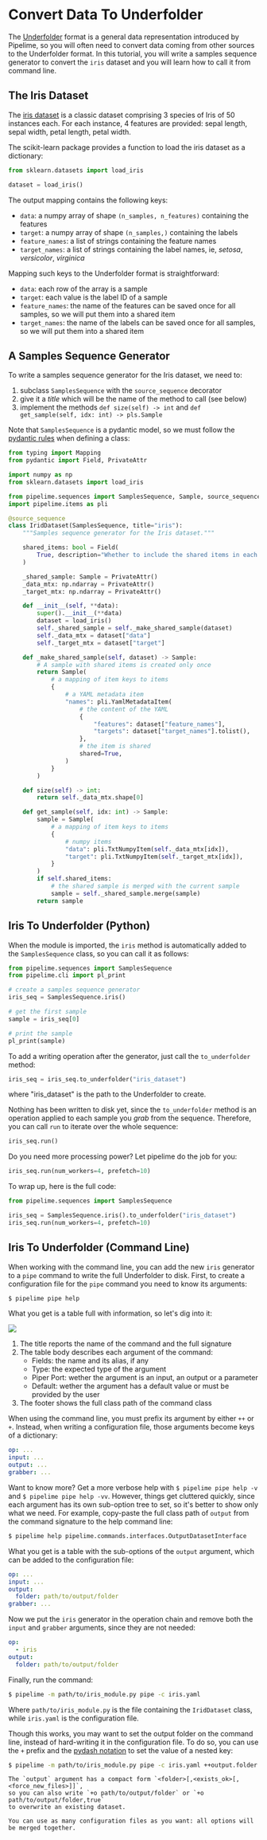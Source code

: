 # Convert Data To Underfolder

The [Underfolder](../get_started/underfolder.md) format is a general data representation
introduced by Pipelime, so you will often need to convert data coming from other sources
to the Underfolder format.
In this tutorial, you will write a samples sequence generator to convert the `iris` dataset
and you will learn how to call it from command line.

## The Iris Dataset

The [iris dataset](https://en.wikipedia.org/wiki/Iris_flower_data_set) is a classic dataset
comprising 3 species of Iris of 50 instances each. For each instance, 4 features are provided:
sepal length, sepal width, petal length, petal width.

The scikit-learn package provides a function to load the iris dataset as a dictionary:

```python
from sklearn.datasets import load_iris

dataset = load_iris()
```

The output mapping contains the following keys:
* `data`: a numpy array of shape `(n_samples, n_features)` containing the features
* `target`: a numpy array of shape `(n_samples,)` containing the labels
* `feature_names`: a list of strings containing the feature names
* `target_names`: a list of strings containing the label names, ie, _setosa_, _versicolor_, _virginica_

Mapping such keys to the Underfolder format is straightforward:
* `data`: each row of the array is a sample
* `target`: each value is the label ID of a sample
* `feature_names`: the name of the features can be saved once for all samples,
so we will put them into a shared item
* `target_names`: the name of the labels can be saved once for all samples,
so we will put them into a shared item

## A Samples Sequence Generator

To write a samples sequence generator for the Iris dataset, we need to:
1. subclass `SamplesSequence` with the `source_sequence` decorator
1. give it a _title_ which will be the name of the method to call (see below)
1. implement the methods `def size(self) -> int` and `def get_sample(self, idx: int) -> pls.Sample`

Note that `SamplesSequence` is a pydantic model, so we must follow the [pydantic rules](https://docs.pydantic.dev/) when defining a class:

```python
from typing import Mapping
from pydantic import Field, PrivateAttr

import numpy as np
from sklearn.datasets import load_iris

from pipelime.sequences import SamplesSequence, Sample, source_sequence
import pipelime.items as pli

@source_sequence
class IridDataset(SamplesSequence, title="iris"):
    """Samples sequence generator for the Iris dataset."""

    shared_items: bool = Field(
        True, description="Whether to include the shared items in each sample."
    )

    _shared_sample: Sample = PrivateAttr()
    _data_mtx: np.ndarray = PrivateAttr()
    _target_mtx: np.ndarray = PrivateAttr()

    def __init__(self, **data):
        super().__init__(**data)
        dataset = load_iris()
        self._shared_sample = self._make_shared_sample(dataset)
        self._data_mtx = dataset["data"]
        self._target_mtx = dataset["target"]

    def _make_shared_sample(self, dataset) -> Sample:
        # A sample with shared items is created only once
        return Sample(
            # a mapping of item keys to items
            {
                # a YAML metadata item
                "names": pli.YamlMetadataItem(
                    # the content of the YAML
                    {
                        "features": dataset["feature_names"],
                        "targets": dataset["target_names"].tolist(),
                    },
                    # the item is shared
                    shared=True,
                )
            }
        )

    def size(self) -> int:
        return self._data_mtx.shape[0]

    def get_sample(self, idx: int) -> Sample:
        sample = Sample(
            # a mapping of item keys to items
            {
                # numpy items
                "data": pli.TxtNumpyItem(self._data_mtx[idx]),
                "target": pli.TxtNumpyItem(self._target_mtx[idx]),
            }
        )
        if self.shared_items:
            # the shared sample is merged with the current sample
            sample = self._shared_sample.merge(sample)
        return sample
```

## Iris To Underfolder (Python)

When the module is imported, the `iris` method is automatically added to the `SamplesSequence` class, so you can call it as follows:

```python
from pipelime.sequences import SamplesSequence
from pipelime.cli import pl_print

# create a samples sequence generator
iris_seq = SamplesSequence.iris()

# get the first sample
sample = iris_seq[0]

# print the sample
pl_print(sample)
```

To add a writing operation after the generator, just call the `to_underfolder` method:

```python
iris_seq = iris_seq.to_underfolder("iris_dataset")
```

where "iris_dataset" is the path to the Underfolder to create.

Nothing has been written to disk yet, since the `to_underfolder` method is an operation
applied to each sample you _grab_ from the sequence. Therefore, you can call `run` to
iterate over the whole sequence:

```python
iris_seq.run()
```

Do you need more processing power? Let pipelime do the job for you:

```python
iris_seq.run(num_workers=4, prefetch=10)
```

To wrap up, here is the full code:

```python
from pipelime.sequences import SamplesSequence

iris_seq = SamplesSequence.iris().to_underfolder("iris_dataset")
iris_seq.run(num_workers=4, prefetch=10)
```

## Iris To Underfolder (Command Line)

When working with the command line, you can add the new `iris` generator to a `pipe` command to write the full Underfolder to disk.
First, to create a configuration file for the `pipe` command you need to know its arguments:

```bash
$ pipelime pipe help
```

What you get is a table full with information, so let's dig into it:

![](../images/pipe_help.png)

1. The title reports the name of the command and the full signature
1. The table body describes each argument of the command:
    * Fields: the name and its alias, if any
    * Type: the expected type of the argument
    * Piper Port: wether the argument is an input, an output or a parameter
    * Default: wether the argument has a default value or must be provided by the user
1. The footer shows the full class path of the command class

When using the command line, you must prefix its argument by either `++` or `+`.
Instead, when writing a configuration file, those arguments become keys of a dictionary:

```yaml
op: ...
input: ...
output: ...
grabber: ...
```

Want to know more? Get a more verbose help with `$ pipelime pipe help -v` and `$ pipelime pipe help -vv`.
However, things get cluttered quickly, since each argument has its own sub-option tree to set,
so it's better to show only what we need.
For example, copy-paste the full class path of `output` from the command signature to the help command line:

```bash
$ pipelime help pipelime.commands.interfaces.OutputDatasetInterface
```

What you get is a table with the sub-options of the `output` argument, which can be added
to the configuration file:

```yaml
op: ...
input: ...
output:
  folder: path/to/output/folder
grabber: ...
```

Now we put the `iris` generator in the operation chain and remove both the `input` and `grabber` arguments, since they are not needed:

```yaml
op:
  - iris
output:
  folder: path/to/output/folder
```

Finally, run the command:

```bash
$ pipelime -m path/to/iris_module.py pipe -c iris.yaml
```

Where `path/to/iris_module.py` is the file containing the `IridDataset` class, while `iris.yaml` is the configuration file.

Though this works, you may want to set the output folder on the command line, instead of hard-writing it in the configuration file. To do so, you can use the `+` prefix and the [pydash notation](https://pydash.readthedocs.io/en/latest/deeppath.html) to set the value of a nested key:

```bash
$ pipelime -m path/to/iris_module.py pipe -c iris.yaml ++output.folder path/to/output/folder
```

```{hint}
The `output` argument has a compact form `<folder>[,<exists_ok>[,<force_new_files>]]`,
so you can also write `+o path/to/output/folder` or `+o path/to/output/folder,true`
to overwrite an existing dataset.
```

```{tip}
You can use as many configuration files as you want: all options will be merged together.
```
